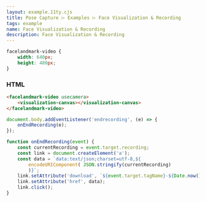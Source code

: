 ```yaml
---
layout: example.11ty.cjs
title: Pose Capture ⌲ Examples ⌲ Face Visualization & Recording
tags: example
name: Face Visualization & Recording
description: Face Visualization & Recording
---
```


<style>
  facelandmark-video {
    width: 640px;
    height: 480px;
  }
</style>

<script>

document.body.addEventListener('endrecording', (e) => {
  onEndRecording(e);
});

function onEndRecording(event) {
    const currentRecording = event.target.recording;
    const link = document.createElement('a');
    const data = `data:text/json;charset=utf-8,${
        encodeURIComponent( JSON.stringify(currentRecording)
        )}`;
    link.setAttribute('download', `${event.target.tagName}-${Date.now()}.json`);
    link.setAttribute('href', data);
    link.click();
}
</script>

<facelandmark-video usecamera>
    <visualization-canvas></visualization-canvas>
    <pose-playback-controls></pose-playback-controls>
</facelandmark-video>


```css
facelandmark-video {
    width: 640px;
    height: 480px;
}
```

<h3>HTML</h3>

```html
<facelandmark-video usecamera>
    <visualization-canvas></visualization-canvas>
</facelandmark-video>
```

```javascript
document.body.addEventListener('endrecording', (e) => {
    onEndRecording(e);
});

function onEndRecording(event) {
    const currentRecording = event.target.recording;
    const link = document.createElement('a');
    const data = `data:text/json;charset=utf-8,${
        encodeURIComponent( JSON.stringify(currentRecording)
        )}`;
    link.setAttribute('download', `${event.target.tagName}-${Date.now()}.json`);
    link.setAttribute('href', data);
    link.click();
}
```